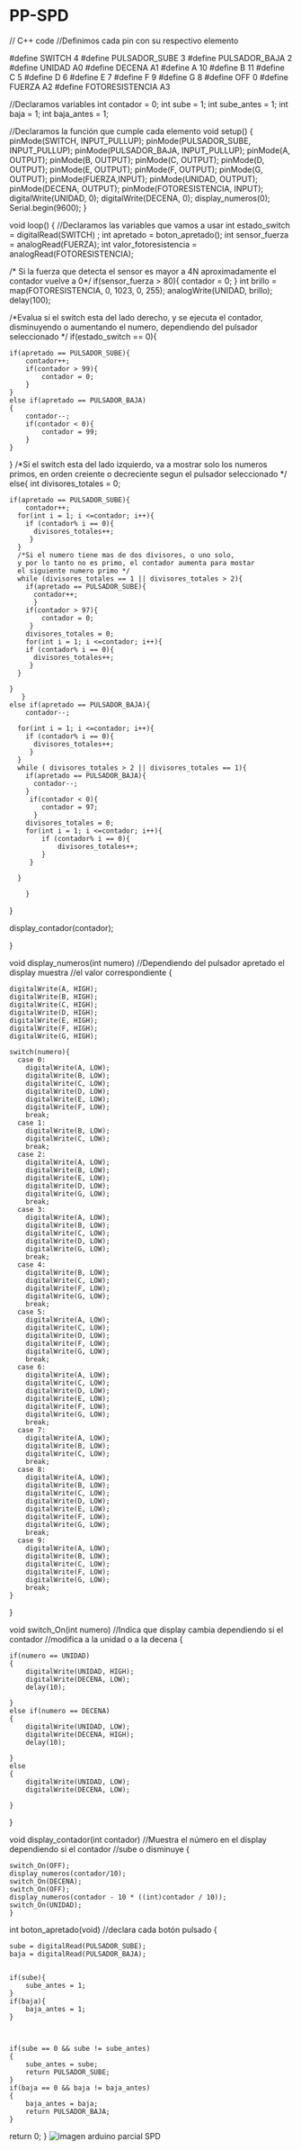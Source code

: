 # PP-SPD

// C++ code
//Definimos cada pin con su respectivo elemento

#define SWITCH 4
#define PULSADOR_SUBE 3
#define PULSADOR_BAJA 2
#define UNIDAD A0
#define DECENA A1
#define A 10
#define B 11
#define C 5
#define D 6
#define E 7
#define F 9
#define G 8
#define OFF 0
#define FUERZA A2
#define FOTORESISTENCIA A3

//Declaramos variables
int contador = 0;
int sube = 1;
int sube_antes = 1;
int baja = 1;
int baja_antes = 1;

//Declaramos la función que cumple cada elemento 
void setup()
{
    pinMode(SWITCH, INPUT_PULLUP);
    pinMode(PULSADOR_SUBE, INPUT_PULLUP);
    pinMode(PULSADOR_BAJA, INPUT_PULLUP);
    pinMode(A, OUTPUT);
    pinMode(B, OUTPUT);
    pinMode(C, OUTPUT);
    pinMode(D, OUTPUT);
    pinMode(E, OUTPUT);
    pinMode(F, OUTPUT);
    pinMode(G, OUTPUT);
    pinMode(FUERZA,INPUT);
  	pinMode(UNIDAD, OUTPUT);
  	pinMode(DECENA, OUTPUT);
    pinMode(FOTORESISTENCIA, INPUT);
    digitalWrite(UNIDAD, 0);
  	digitalWrite(DECENA, 0);
  	display_numeros(0);
    Serial.begin(9600);
}


void loop()
 { 
  //Declaramos las variables que vamos a usar
  int estado_switch = digitalRead(SWITCH) ;
  int apretado = boton_apretado();
  int sensor_fuerza = analogRead(FUERZA);
  int valor_fotoresistencia = analogRead(FOTORESISTENCIA);


  
  /* Si la fuerza que detecta el sensor es mayor a 4N
  aproximadamente el contador vuelve a 0*/
  if(sensor_fuerza > 80){
    contador = 0;
    }
  int brillo = map(FOTORESISTENCIA, 0, 1023, 0, 255);
  analogWrite(UNIDAD, brillo); 
  delay(100); 

 /*Evalua si el switch esta del lado derecho, y se ejecuta el 
  contador, disminuyendo o aumentando el numero, 
  dependiendo del pulsador seleccionado */
  if(estado_switch == 0){
    
	if(apretado == PULSADOR_SUBE){
    	contador++;
      	if(contador > 99){
        	contador = 0;
        }
    }
  	else if(apretado == PULSADOR_BAJA)
    {
    	contador--;
      	if(contador < 0){
        	contador = 99;
        }
    }
    
   }
   /*Si el switch esta del lado izquierdo, va a mostrar solo los
   numeros primos, en orden creiente o decreciente 
   segun el pulsador seleccionado */
  else{
    int divisores_totales = 0;
    
    if(apretado == PULSADOR_SUBE){
    	contador++;
      for(int i = 1; i <=contador; i++){ 
      	if (contador% i == 0){ 
          divisores_totales++;
       	 }
      }
      /*Si el numero tiene mas de dos divisores, o uno solo,
      y por lo tanto no es primo, el contador aumenta para mostar
      el siguiente numero primo */
      while (divisores_totales == 1 || divisores_totales > 2){
        if(apretado == PULSADOR_SUBE){
          contador++;
          }
      	if(contador > 97){
        	contador = 0;
         }
        divisores_totales = 0;
        for(int i = 1; i <=contador; i++){ 
      	if (contador% i == 0){ 
          divisores_totales++;
       	 }
      }
        
    }
       }
    else if(apretado == PULSADOR_BAJA){
    	contador--;
      
      for(int i = 1; i <=contador; i++){ 
      	if (contador% i == 0){ 
          divisores_totales++;
       	 }
      }
      while ( divisores_totales > 2 || divisores_totales == 1){
        if(apretado == PULSADOR_BAJA){
          contador--;
        }
         if(contador < 0){
           	contador = 97;
          }
        divisores_totales = 0;
        for(int i = 1; i <=contador; i++){ 
      		if (contador% i == 0){ 
          		divisores_totales++;
       	 	}
     	 }
        
      }
 
   		}
  
  }
  
  display_contador(contador);

}

void display_numeros(int numero)
  	//Dependiendo del pulsador apretado el display muestra
  	//el valor correspondiente 
	{
  
	digitalWrite(A, HIGH);
    digitalWrite(B, HIGH);
    digitalWrite(C, HIGH);
    digitalWrite(D, HIGH);
    digitalWrite(E, HIGH);
    digitalWrite(F, HIGH);
    digitalWrite(G, HIGH);
  
    switch(numero){
      case 0:
        digitalWrite(A, LOW);
        digitalWrite(B, LOW);
        digitalWrite(C, LOW);
        digitalWrite(D, LOW);
        digitalWrite(E, LOW);
        digitalWrite(F, LOW);
        break;
      case 1:
        digitalWrite(B, LOW);
        digitalWrite(C, LOW);
        break;
      case 2:
        digitalWrite(A, LOW);
        digitalWrite(B, LOW);
        digitalWrite(E, LOW);
        digitalWrite(D, LOW);
        digitalWrite(G, LOW);
        break;
      case 3:
        digitalWrite(A, LOW);
        digitalWrite(B, LOW);
        digitalWrite(C, LOW);
        digitalWrite(D, LOW);
        digitalWrite(G, LOW);
        break;
      case 4:
        digitalWrite(B, LOW);
        digitalWrite(C, LOW);
        digitalWrite(F, LOW);
        digitalWrite(G, LOW);
        break;
      case 5:
        digitalWrite(A, LOW);
        digitalWrite(C, LOW);
        digitalWrite(D, LOW);
        digitalWrite(F, LOW);
        digitalWrite(G, LOW);
        break;
      case 6:
        digitalWrite(A, LOW);
        digitalWrite(C, LOW);
        digitalWrite(D, LOW);
        digitalWrite(E, LOW);
        digitalWrite(F, LOW);
        digitalWrite(G, LOW);
        break;
      case 7:
        digitalWrite(A, LOW);
        digitalWrite(B, LOW);
        digitalWrite(C, LOW);
        break;
      case 8:
        digitalWrite(A, LOW);
        digitalWrite(B, LOW);
        digitalWrite(C, LOW);
        digitalWrite(D, LOW);
        digitalWrite(E, LOW);
        digitalWrite(F, LOW);
      	digitalWrite(G, LOW);
        break;
      case 9:
        digitalWrite(A, LOW);
        digitalWrite(B, LOW);
        digitalWrite(C, LOW);
        digitalWrite(F, LOW);
        digitalWrite(G, LOW);
        break;
    }
}

void switch_On(int numero)
  	//Indica que display cambia dependiendo si el contador
  	//modifica a la unidad o a la decena
	{

  	
	if(numero == UNIDAD)
    {
    	digitalWrite(UNIDAD, HIGH);
      	digitalWrite(DECENA, LOW);
      	delay(10);

    }
  	else if(numero == DECENA)
    {
    	digitalWrite(UNIDAD, LOW);
      	digitalWrite(DECENA, HIGH);
      	delay(10);

    }
  	else
    {
    	digitalWrite(UNIDAD, LOW);
      	digitalWrite(DECENA, LOW);

    }
}

void display_contador(int contador)
  	//Muestra el número en el display dependiendo si el contador
  	//sube o disminuye
	{
  
	switch_On(OFF);
  	display_numeros(contador/10);
  	switch_On(DECENA);
  	switch_On(OFF);
  	display_numeros(contador - 10 * ((int)contador / 10));
  	switch_On(UNIDAD);
	}

int boton_apretado(void)
  //declara cada botón pulsado
{

	sube = digitalRead(PULSADOR_SUBE);
  	baja = digitalRead(PULSADOR_BAJA);
  
  	
  	if(sube){
    	sube_antes = 1;  
    }
   	if(baja){
    	baja_antes = 1;
    }
   
  
  	
  	if(sube == 0 && sube != sube_antes)
    {
    	sube_antes = sube;
      	return PULSADOR_SUBE;
    }
  	if(baja == 0 && baja != baja_antes)
    {
    	baja_antes = baja;
      	return PULSADOR_BAJA;
    }
 
  
 return 0; 
   }
![imagen arduino parcial SPD](https://github.com/Ana7787/PP-SPD/assets/123705131/e574a2fd-440d-4304-939d-2a6801de1454)
